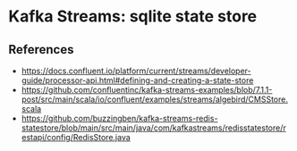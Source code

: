 # Kafka Streams: sqlite state store

## References

- https://docs.confluent.io/platform/current/streams/developer-guide/processor-api.html#defining-and-creating-a-state-store
- https://github.com/confluentinc/kafka-streams-examples/blob/7.1.1-post/src/main/scala/io/confluent/examples/streams/algebird/CMSStore.scala
- https://github.com/buzzingben/kafka-streams-redis-statestore/blob/main/src/main/java/com/kafkastreams/redisstatestore/restapi/config/RedisStore.java